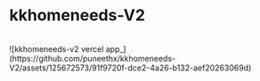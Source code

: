 # kkhomeneeds-V2
<br/>
![kkhomeneeds-v2 vercel app_](https://github.com/puneethx/kkhomeneeds-V2/assets/125672573/91f9720f-dce2-4a26-b132-aef20263069d)
